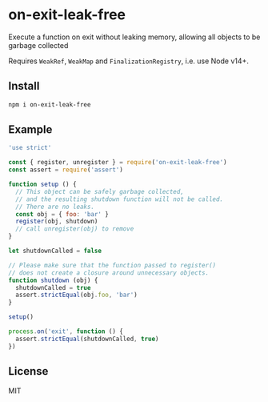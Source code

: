 # on-exit-leak-free

Execute a function on exit without leaking memory, allowing all objects to be garbage collected

Requires `WeakRef`, `WeakMap` and `FinalizationRegistry`, i.e. use Node v14+.

## Install

```bash
npm i on-exit-leak-free
```

## Example

```js
'use strict'

const { register, unregister } = require('on-exit-leak-free')
const assert = require('assert')

function setup () {
  // This object can be safely garbage collected,
  // and the resulting shutdown function will not be called.
  // There are no leaks.
  const obj = { foo: 'bar' }
  register(obj, shutdown)
  // call unregister(obj) to remove
}

let shutdownCalled = false

// Please make sure that the function passed to register()
// does not create a closure around unnecessary objects.
function shutdown (obj) {
  shutdownCalled = true
  assert.strictEqual(obj.foo, 'bar')
}

setup()

process.on('exit', function () {
  assert.strictEqual(shutdownCalled, true)
})
```

## License

MIT
